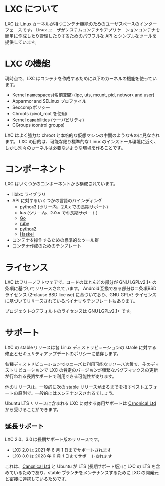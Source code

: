 # LXC について <!-- What's LXC? -->

<!--
LXC is a userspace interface for the Linux kernel containment features.
Through a powerful API and simple tools, it lets Linux users easily create
and manage system or application containers.
-->
LXC は Linux カーネルが持つコンテナ機能のためのユーザスペースのインターフェースです。
Linux ユーザがシステムコンテナやアプリケーションコンテナを簡単に作成したり管理したりするためのパワフルな API とシンプルなツールを提供しています。

# LXC の機能 <!-- Features -->

<!--
Current LXC uses the following kernel features to contain processes:
-->
現時点で、LXC はコンテナを作成するために以下のカーネルの機能を使っています。

 * Kernel namespaces(名前空間) (ipc, uts, mount, pid, network and user)<!-- Kernel namespaces (ipc, uts, mount, pid, network and user) -->
 * Apparmor and SELinux プロファイル <!-- Apparmor and SELinux profiles -->
 * Seccomp ポリシー <!-- Seccomp policies -->
 * Chroots (pivot\_root を使用) <!-- Chroots (using pivot\_root) -->
 * Kernel capabilities (ケーパビリティ) <!-- Kernel capabilities -->
 * CGroups (control groups)

<!--
LXC containers are often considered as something in the middle between a chroot and
a full fledged virtual machine. The goal of LXC is to create an environment as close as possible
to a standard Linux installation but without the need for a separate kernel.
-->
LXC はよく強力な chroot と本格的な仮想マシンの中間のようなものに見なされます。
LXC の目的は、可能な限り標準的な Linux のインストール環境に近く、しかし別々のカーネルは必要ないような環境を作ることです。 

# コンポーネント <!-- Components -->

<!--
LXC is currently made of a few separate components:
-->
LXC はいくつかのコンポーネントから構成されています。 

 * liblxc ライブラリ <!-- The liblxc library -->
 * API に対するいくつかの言語のバインディング <!-- Several language bindings for the API: -->
    * python3 (ツリー内、2.0.x での長期サポート) <!-- python3 (in-tree, long term support in 2.0.x) -->
    * lua (ツリー内、2.0.x での長期サポート) <!-- lua (in tree, long term support in 2.0.x) -->
    * [Go](https://github.com/lxc/go-lxc)
    * [ruby](https://github.com/lxc/ruby-lxc)
    * [python2](https://github.com/lxc/python2-lxc)
    * [Haskell](https://github.com/fizruk/lxc)
 * コンテナを操作するための標準的なツール群<!-- A set of standard tools to control the containers -->
 * コンテナ作成のためのテンプレート <!-- Distribution container templates -->

# ライセンス <!-- Licensing -->
<!--
LXC is free software, most of the code is released under the terms of the GNU LGPLv2.1+ license,
some Android compatibility bits are released under a standard 2-clause BSD license
and some binaries and templates are released under the GNU GPLv2 license.
-->
LXC はフリーソフトウェアで、コードのほとんどの部分が GNU LGPLv2.1+ の条項に基づいてリリースされています。
Android 互換である部分は二条項BSDライセンス (2-clause BSD license) に基づいており、GNU GPLv2 ライセンスに基づいてリリースされているバイナリやテンプレートもあります。 

<!--
The default license for the project is the GNU LGPLv2.1+.
-->
プロジェクトのデフォルトのライセンスは GNU LGPLv2.1+ です。

# サポート <!-- Support -->

<!--
LXC's stable release support relies on the Linux distributions
and their own commitment to pushing stable fixes and security updates.
-->
LXC の stable リリースは各 Linux ディストリビューションの stable に対する修正とセキュリティアップデートのポリシーに依存します。

<!--
Based on the needs and available resources from the various distributions,
specific versions of LXC can enjoy long term support with frequent bugfix updates.
-->
各種ディストリビューションでのニーズと利用可能なリソース次第で、そのディストリビューションで LXC の特定のバージョンが頻繁なバグフィックスの更新が行われる長期サポートで利用できる可能性があります。

<!--
Other releases will typically be maintained on a best effort basis which
typically means until the next stable release is out.
-->
他のリリースは、一般的に次の stable リリースが出るまでを指すベストエフォートの原則で、一般的にはメンテナンスされるでしょう。

<!--
Commercial support for LXC on Ubuntu LTS releases can be obtained from [Canonical Ltd](http://www.canonical.com).
-->
Ubuntu LTS リリースに含まれる LXC に対する商用サポートは [Canonical Ltd](http://www.canonical.com) から受けることができます。

## 延長サポート <!-- Extended support -->

<!--
LXC 2.0 and 3.0 are long term support releases:
 - LXC 2.0 will be supported until June 1st 2021
 - LXC 3.0 will be supported until June 1st 2023
-->
LXC 2.0、3.0 は長期サポート版のリリースです。
 - LXC 2.0 は 2021 年 6 月 1 日までサポートされます
 - LXC 3.0 は 2023 年 6 月 1 日までサポートされます

<!--
This is thanks to [Canonical Ltd](http://www.canonical.com) and Ubuntu who include
the long term support releases of LXC into their own LTS releases and work closely
with LXC upstream to maintain our stable branches.
-->
これは、[Canonical Ltd](http://www.canonical.com) と Ubuntu が LTS (長期サポート版) に LXC の LTS を含めているためであり、stable ブランチをメンテナンスするために LXC の開発元と密接に連携しているためです。
